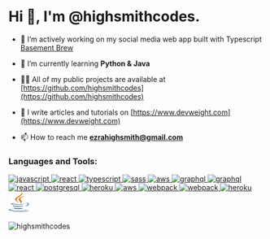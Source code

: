 <h1 align="left">Hi 👋, I'm @highsmithcodes.</h1>

- 🔭 I’m actively working on my social media web app built with Typescript [Basement Brew](https://calm-citadel-57835-a56a50f8f306.herokuapp.com/)

- 🌱 I’m currently learning **Python & Java**

- 👨‍💻 All of my public projects are available at [https://github.com/highsmithcodes](https://github.com/highsmithcodes)

- 📝 I write articles and tutorials on [https://www.devweight.com](https://www.devweight.com)

- 📫 How to reach me **ezrahighsmith@gmail.com**

<h3 align="left">Languages and Tools:</h3>
<p align="left"><a href="https://developer.mozilla.org/en-US/docs/Web/JavaScript" target="_blank"> <img src="https://raw.githubusercontent.com/gilbarbara/logos/master/logos/javascript.svg" alt="javascript" width="40" height="40"/> </a> <a href="https://reactjs.org/" target="_blank"> <img src="https://raw.githubusercontent.com/gilbarbara/logos/master/logos/react.svg" alt="react" width="40" height="40"/> </a><a href="https://www.typescriptlang.org/" target="_blank"> <img src="https://raw.githubusercontent.com/gilbarbara/logos/master/logos/typescript-icon.svg" alt="typescript" width="40" height="40"/> </a> <a href="https://sass-lang.com" target="_blank"> <img src="https://raw.githubusercontent.com/gilbarbara/logos/master/logos/sass.svg" alt="sass" width="40" height="40"/> </a><a href="https://aws.amazon.com" target="_blank"><a href="https://graphql.org" target="_blank"> <img src="https://www.vectorlogo.zone/logos/amazon_aws/amazon_aws-icon.svg" alt="aws" width="40" height="40"/> </a><a href="https://developer.android.com" target="_blank"><a href="https://graphql.org" target="_blank"> <img src="https://www.vectorlogo.zone/logos/graphql/graphql-icon.svg" alt="graphql" width="40" height="40"/> </a><a href="https://www.python.org" target="_blank"> <img src="https://www.vectorlogo.zone/logos/python/python-icon.svg" alt="graphql" width="40" height="40"/> </a><a href="https://jestjs.io" target="_blank"> <img src="https://www.vectorlogo.zone/logos/jestjsio/jestjsio-icon.svg" alt="react" width="40" height="40"/> </a><a href="https://www.postgresql.org" target="_blank"> <img src="https://raw.githubusercontent.com/gilbarbara/logos/master/logos/postgresql.svg" alt="postgresql" width="40" height="40"/> </a> <a href="https://id.heroku.com/login" target="_blank"> <img src="https://www.vectorlogo.zone/logos/heroku/heroku-icon.svg" alt="heroku" width="40" height="40"/> </a> <a href="https://www.netlify.com" target="_blank"> <img src="https://www.vectorlogo.zone/logos/netlify/netlify-icon.svg" alt="aws" width="40" height="40"/> </a><a href="https://firebase.google.com" target="_blank"> <img src="https://www.vectorlogo.zone/logos/firebase/firebase-icon.svg" alt="webpack" width="40" height="40"/> </a><a href="https://webpack.js.org" target="_blank"> <img src="https://raw.githubusercontent.com/gilbarbara/logos/master/logos/webpack.svg" alt="webpack" width="40" height="40"/> </a> <a href="https://stripe.com" target="_blank"> <img src="https://www.vectorlogo.zone/logos/stripe/stripe-icon.svg" alt="heroku" width="40" height="40"/> </a><a href="https://www.java.com" target="_blank"> <img src="https://raw.githubusercontent.com/gilbarbara/logos/master/logos/java.svg" alt="java" width="40" height="40"/> </a> </p>

<p><img align="center" src="https://github-readme-stats.vercel.app/api/top-langs/?username=highsmithcodes&layout=compact&hide_border=true?exclude_repo=mooovie" alt="highsmithcodes" /></p>
